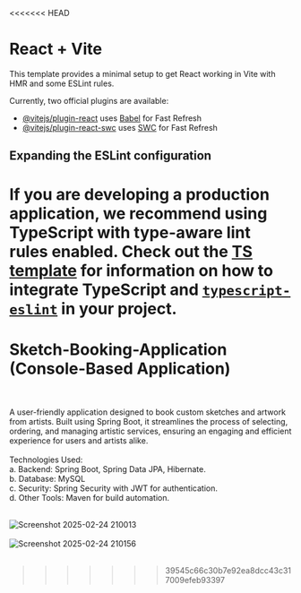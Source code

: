 <<<<<<< HEAD
# React + Vite

This template provides a minimal setup to get React working in Vite with HMR and some ESLint rules.

Currently, two official plugins are available:

- [@vitejs/plugin-react](https://github.com/vitejs/vite-plugin-react/blob/main/packages/plugin-react) uses [Babel](https://babeljs.io/) for Fast Refresh
- [@vitejs/plugin-react-swc](https://github.com/vitejs/vite-plugin-react/blob/main/packages/plugin-react-swc) uses [SWC](https://swc.rs/) for Fast Refresh

## Expanding the ESLint configuration

If you are developing a production application, we recommend using TypeScript with type-aware lint rules enabled. Check out the [TS template](https://github.com/vitejs/vite/tree/main/packages/create-vite/template-react-ts) for information on how to integrate TypeScript and [`typescript-eslint`](https://typescript-eslint.io) in your project.
=======
# Sketch-Booking-Application  (Console-Based Application)  <br> <br>
A user-friendly application designed to book custom sketches and artwork from artists. Built using Spring Boot, it streamlines the process of selecting, ordering, and managing artistic services, ensuring an engaging and efficient experience for users and artists alike.
<br> <br>
Technologies Used: <br>
a.	 Backend: Spring Boot, Spring Data JPA, Hibernate. <br> 
b.	 Database: MySQL <br>
c.	Security: Spring Security with JWT for authentication. <br>
d.	 Other Tools: Maven for build automation. <br> <br>

![Screenshot 2025-02-24 210013](https://github.com/user-attachments/assets/9606246d-54a9-4736-a39d-ad67736d5746) <br> <br>
![Screenshot 2025-02-24 210156](https://github.com/user-attachments/assets/e5e50cfd-18d9-449a-83e6-0d9e8f23e27a) <br> <br>
>>>>>>> 39545c66c30b7e92ea8dcc43c317009efeb93397
